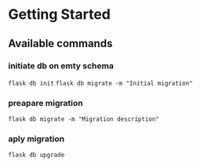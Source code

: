 # Getting Started

## Available commands

### initiate db on emty schema
`flask db init`
`flask db migrate -m "Initial migration"`

### preapare migration
`flask db migrate -m "Migration description"`

### aply migration
`flask db upgrade`
